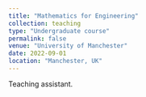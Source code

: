 ```yaml
---
title: "Mathematics for Engineering"
collection: teaching
type: "Undergraduate course"
permalink: false
venue: "University of Manchester"
date: 2022-09-01
location: "Manchester, UK"
---
```


Teaching assistant.
